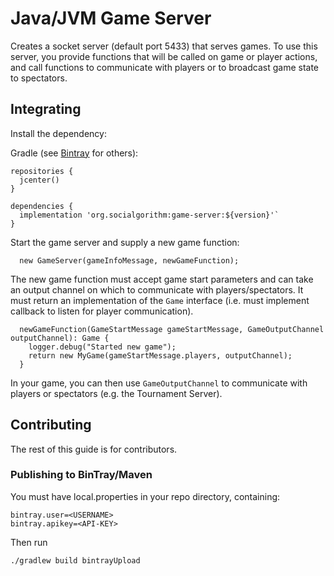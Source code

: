 # Java/JVM Game Server

Creates a socket server (default port 5433) that serves games. To use this server, you provide functions that will be called on game or player actions, and call functions to communicate with players or to broadcast game state to spectators.

## Integrating

Install the dependency:

Gradle (see [Bintray](https://bintray.com/socialgorithm/org.socialgorithm/game-server) for others): 

```
repositories {
  jcenter()
}

dependencies {
  implementation 'org.socialgorithm:game-server:${version}'`
}
```

Start the game server and supply a new game function:

```
  new GameServer(gameInfoMessage, newGameFunction);
```

The new game function must accept game start parameters and can take an output channel on which to communicate with players/spectators. It must return an implementation of the `Game` interface (i.e. must implement callback to listen for player communication).

```
  newGameFunction(GameStartMessage gameStartMessage, GameOutputChannel outputChannel): Game {
    logger.debug("Started new game");
    return new MyGame(gameStartMessage.players, outputChannel);
  }
```

In your game, you can then use `GameOutputChannel` to communicate with players or spectators (e.g. the Tournament Server). 

## Contributing

The rest of this guide is for contributors.

### Publishing to BinTray/Maven

You must have local.properties in your repo directory, containing:

```
bintray.user=<USERNAME>
bintray.apikey=<API-KEY>
```

Then run

```
./gradlew build bintrayUpload
```
